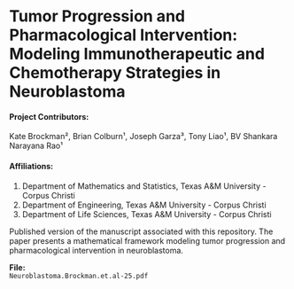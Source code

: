 # Tumor Progression and Pharmacological Intervention: Modeling Immunotherapeutic and Chemotherapy Strategies in Neuroblastoma

#### Project Contributors:  
Kate Brockman², Brian Colburn¹, Joseph Garza³, Tony Liao¹, BV Shankara Narayana Rao¹

#### Affiliations:
1. Department of Mathematics and Statistics, Texas A&M University - Corpus Christi  
3. Department of Engineering, Texas A&M University - Corpus Christi
2. Department of Life Sciences, Texas A&M University - Corpus Christi

Published version of the manuscript associated with this repository. The paper presents a mathematical framework modeling tumor progression and pharmacological intervention in neuroblastoma.

**File:**  
`Neuroblastoma.Brockman.et.al-25.pdf`
<br><br>
